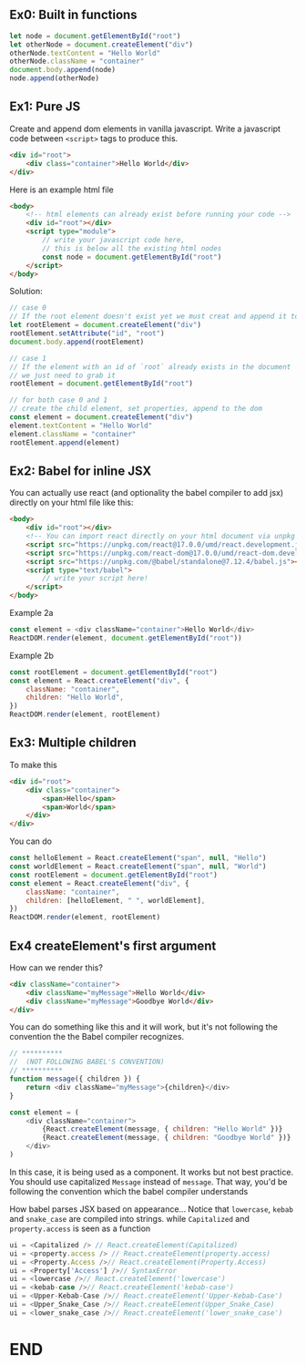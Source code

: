 ## Ex0: Built in functions

```js
let node = document.getElementById("root")
let otherNode = document.createElement("div")
otherNode.textContent = "Hello World"
otherNode.className = "container"
document.body.append(node)
node.append(otherNode)
```

## Ex1: Pure JS

Create and append dom elements in vanilla javascript. Write a javascript code between `<script>` tags to produce this.

```html
<div id="root">
    <div class="container">Hello World</div>
</div>
```

Here is an example html file

```html
<body>
    <!-- html elements can already exist before running your code -->
    <div id="root"></div>
    <script type="module">
        // write your javascript code here,
        // this is below all the existing html nodes
        const node = document.getElementById("root")
    </script>
</body>
```

Solution:

```js
// case 0
// If the root element doesn't exist yet we must creat and append it to the dom first
let rootElement = document.createElement("div")
rootElement.setAttribute("id", "root")
document.body.append(rootElement)

// case 1
// If the element with an id of `root` already exists in the document
// we just need to grab it
rootElement = document.getElementById("root")

// for both case 0 and 1
// create the child element, set properties, append to the dom
const element = document.createElement("div")
element.textContent = "Hello World"
element.className = "container"
rootElement.append(element)
```

## Ex2: Babel for inline JSX

You can actually use react (and optionality the babel compiler to add jsx) directly on your html file like this:

```html
<body>
    <div id="root"></div>
    <!-- You can import react directly on your html document via unpkg -->
    <script src="https://unpkg.com/react@17.0.0/umd/react.development.js"></script>
    <script src="https://unpkg.com/react-dom@17.0.0/umd/react-dom.development.js"></script>
    <script src="https://unpkg.com/@babel/standalone@7.12.4/babel.js"></script>
    <script type="text/babel">
        // write your script here!
    </script>
</body>
```

Example 2a

```js
const element = <div className="container">Hello World</div>
ReactDOM.render(element, document.getElementById("root"))
```

Example 2b

```js
const rootElement = document.getElementById("root")
const element = React.createElement("div", {
    className: "container",
    children: "Hello World",
})
ReactDOM.render(element, rootElement)
```

## Ex3: Multiple children

To make this

```html
<div id="root">
    <div class="container">
        <span>Hello</span>
        <span>World</span>
    </div>
</div>
```

You can do

```js
const helloElement = React.createElement("span", null, "Hello")
const worldElement = React.createElement("span", null, "World")
const rootElement = document.getElementById("root")
const element = React.createElement("div", {
    className: "container",
    children: [helloElement, " ", worldElement],
})
ReactDOM.render(element, rootElement)
```

## Ex4 createElement's first argument

How can we render this?

```html
<div className="container">
    <div className="myMessage">Hello World</div>
    <div className="myMessage">Goodbye World</div>
</div>
```

You can do something like this and it will work, but it's not following
the convention the the Babel compiler recognizes.

```js
// **********
//  (NOT FOLLOWING BABEL'S CONVENTION)
// **********
function message({ children }) {
    return <div className="myMessage">{children}</div>
}

const element = (
    <div className="container">
        {React.createElement(message, { children: "Hello World" })}
        {React.createElement(message, { children: "Goodbye World" })}
    </div>
)
```

In this case, it is being used as a component. It works but not best practice. You should use capitalized `Message` instead of `message`. That way, you'd be following the convention which the babel compiler understands

How babel parses JSX based on appearance...
Notice that `lowercase`, `kebab` and `snake_case` are compiled into strings. while `Capitalized` and `property.access` is seen as a function

```js
ui = <Capitalized /> // React.createElement(Capitalized)
ui = <property.access /> // React.createElement(property.access)
ui = <Property.Access />// React.createElement(Property.Access)
ui = <Property['Access'] />// SyntaxError
ui = <lowercase />// React.createElement('lowercase')
ui = <kebab-case />// React.createElement('kebab-case')
ui = <Upper-Kebab-Case />// React.createElement('Upper-Kebab-Case')
ui = <Upper_Snake_Case />// React.createElement(Upper_Snake_Case)
ui = <lower_snake_case />// React.createElement('lower_snake_case')
```

# END
